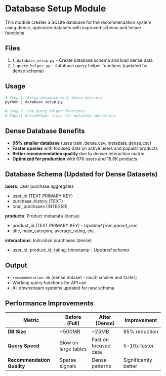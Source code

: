 # Database Setup Module

This module creates a SQLite database for the recommendation system using dense, optimized datasets with improved schema and helper functions.

## Files

1. `1_database_setup.py` - Create database schema and load dense data  
2. `2_query_helper.py` - Database query helper functions (updated for dense schema)

## Usage

```bash
# Step 1: Setup database with dense datasets
python 1_database_setup.py

# Step 2: Use query helper functions
# Import QueryHelper class for database operations
```

## Dense Database Benefits

- **95% smaller database** (uses train_dense.csv, metadata_dense.csv)
- **Faster queries** with focused data on active users and popular products
- **Better recommendation quality** due to denser interaction matrix
- **Optimized for production** with 67K users and 16.6K products

## Database Schema (Updated for Dense Datasets)

**users**: User purchase aggregates
- user_id (TEXT PRIMARY KEY)
- purchase_history (TEXT) 
- total_purchases (INTEGER)

**products**: Product metadata (dense)
- product_id (TEXT PRIMARY KEY) - *Updated from parent_asin*
- title, main_category, average_rating, etc.

**interactions**: Individual purchases (dense)
- user_id, product_id, rating, timestamp - *Updated schema*

## Output

- `recommendation.db` (dense dataset - much smaller and faster)
- Working query functions for API use
- All downstream systems updated for new schema

## Performance Improvements

| Metric | Before (Full) | After (Dense) | Improvement |
|--------|---------------|---------------|-------------|
| **DB Size** | ~500MB | ~25MB | 95% reduction |
| **Query Speed** | Slow on large tables | Fast on focused data | 5-10x faster |
| **Recommendation Quality** | Sparse signals | Dense patterns | Significantly better |